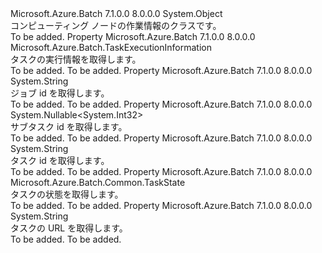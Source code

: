<Type Name="TaskInformation" FullName="Microsoft.Azure.Batch.TaskInformation">
  <TypeSignature Language="C#" Value="public class TaskInformation" />
  <TypeSignature Language="ILAsm" Value=".class public auto ansi beforefieldinit TaskInformation extends System.Object" />
  <TypeSignature Language="DocId" Value="T:Microsoft.Azure.Batch.TaskInformation" />
  <TypeSignature Language="VB.NET" Value="Public Class TaskInformation" />
  <TypeSignature Language="F#" Value="type TaskInformation = class&#xA;    interface IPropertyMetadata&#xA;    interface IModifiable&#xA;    interface IReadOnly" />
  <AssemblyInfo>
    <AssemblyName>Microsoft.Azure.Batch</AssemblyName>
    <AssemblyVersion>7.1.0.0</AssemblyVersion>
    <AssemblyVersion>8.0.0.0</AssemblyVersion>
  </AssemblyInfo>
  <Base>
    <BaseTypeName>System.Object</BaseTypeName>
  </Base>
  <Interfaces />
  <Docs>
    <summary>
            コンピューティング ノードの作業情報のクラスです。
            </summary>
    <remarks>To be added.</remarks>
  </Docs>
  <Members>
    <Member MemberName="ExecutionInformation">
      <MemberSignature Language="C#" Value="public Microsoft.Azure.Batch.TaskExecutionInformation ExecutionInformation { get; }" />
      <MemberSignature Language="ILAsm" Value=".property instance class Microsoft.Azure.Batch.TaskExecutionInformation ExecutionInformation" />
      <MemberSignature Language="DocId" Value="P:Microsoft.Azure.Batch.TaskInformation.ExecutionInformation" />
      <MemberSignature Language="VB.NET" Value="Public ReadOnly Property ExecutionInformation As TaskExecutionInformation" />
      <MemberSignature Language="F#" Value="member this.ExecutionInformation : Microsoft.Azure.Batch.TaskExecutionInformation" Usage="Microsoft.Azure.Batch.TaskInformation.ExecutionInformation" />
      <MemberType>Property</MemberType>
      <AssemblyInfo>
        <AssemblyName>Microsoft.Azure.Batch</AssemblyName>
        <AssemblyVersion>7.1.0.0</AssemblyVersion>
        <AssemblyVersion>8.0.0.0</AssemblyVersion>
      </AssemblyInfo>
      <ReturnValue>
        <ReturnType>Microsoft.Azure.Batch.TaskExecutionInformation</ReturnType>
      </ReturnValue>
      <Docs>
        <summary>
            タスクの実行情報を取得します。
            </summary>
        <value>To be added.</value>
        <remarks>To be added.</remarks>
      </Docs>
    </Member>
    <Member MemberName="JobId">
      <MemberSignature Language="C#" Value="public string JobId { get; }" />
      <MemberSignature Language="ILAsm" Value=".property instance string JobId" />
      <MemberSignature Language="DocId" Value="P:Microsoft.Azure.Batch.TaskInformation.JobId" />
      <MemberSignature Language="VB.NET" Value="Public ReadOnly Property JobId As String" />
      <MemberSignature Language="F#" Value="member this.JobId : string" Usage="Microsoft.Azure.Batch.TaskInformation.JobId" />
      <MemberType>Property</MemberType>
      <AssemblyInfo>
        <AssemblyName>Microsoft.Azure.Batch</AssemblyName>
        <AssemblyVersion>7.1.0.0</AssemblyVersion>
        <AssemblyVersion>8.0.0.0</AssemblyVersion>
      </AssemblyInfo>
      <ReturnValue>
        <ReturnType>System.String</ReturnType>
      </ReturnValue>
      <Docs>
        <summary>
            ジョブ id を取得します。
            </summary>
        <value>To be added.</value>
        <remarks>To be added.</remarks>
      </Docs>
    </Member>
    <Member MemberName="SubtaskId">
      <MemberSignature Language="C#" Value="public Nullable&lt;int&gt; SubtaskId { get; }" />
      <MemberSignature Language="ILAsm" Value=".property instance valuetype System.Nullable`1&lt;int32&gt; SubtaskId" />
      <MemberSignature Language="DocId" Value="P:Microsoft.Azure.Batch.TaskInformation.SubtaskId" />
      <MemberSignature Language="VB.NET" Value="Public ReadOnly Property SubtaskId As Nullable(Of Integer)" />
      <MemberSignature Language="F#" Value="member this.SubtaskId : Nullable&lt;int&gt;" Usage="Microsoft.Azure.Batch.TaskInformation.SubtaskId" />
      <MemberType>Property</MemberType>
      <AssemblyInfo>
        <AssemblyName>Microsoft.Azure.Batch</AssemblyName>
        <AssemblyVersion>7.1.0.0</AssemblyVersion>
        <AssemblyVersion>8.0.0.0</AssemblyVersion>
      </AssemblyInfo>
      <ReturnValue>
        <ReturnType>System.Nullable&lt;System.Int32&gt;</ReturnType>
      </ReturnValue>
      <Docs>
        <summary>
            サブタスク id を取得します。
            </summary>
        <value>To be added.</value>
        <remarks>To be added.</remarks>
      </Docs>
    </Member>
    <Member MemberName="TaskId">
      <MemberSignature Language="C#" Value="public string TaskId { get; }" />
      <MemberSignature Language="ILAsm" Value=".property instance string TaskId" />
      <MemberSignature Language="DocId" Value="P:Microsoft.Azure.Batch.TaskInformation.TaskId" />
      <MemberSignature Language="VB.NET" Value="Public ReadOnly Property TaskId As String" />
      <MemberSignature Language="F#" Value="member this.TaskId : string" Usage="Microsoft.Azure.Batch.TaskInformation.TaskId" />
      <MemberType>Property</MemberType>
      <AssemblyInfo>
        <AssemblyName>Microsoft.Azure.Batch</AssemblyName>
        <AssemblyVersion>7.1.0.0</AssemblyVersion>
        <AssemblyVersion>8.0.0.0</AssemblyVersion>
      </AssemblyInfo>
      <ReturnValue>
        <ReturnType>System.String</ReturnType>
      </ReturnValue>
      <Docs>
        <summary>
            タスク id を取得します。
            </summary>
        <value>To be added.</value>
        <remarks>To be added.</remarks>
      </Docs>
    </Member>
    <Member MemberName="TaskState">
      <MemberSignature Language="C#" Value="public Microsoft.Azure.Batch.Common.TaskState TaskState { get; }" />
      <MemberSignature Language="ILAsm" Value=".property instance valuetype Microsoft.Azure.Batch.Common.TaskState TaskState" />
      <MemberSignature Language="DocId" Value="P:Microsoft.Azure.Batch.TaskInformation.TaskState" />
      <MemberSignature Language="VB.NET" Value="Public ReadOnly Property TaskState As TaskState" />
      <MemberSignature Language="F#" Value="member this.TaskState : Microsoft.Azure.Batch.Common.TaskState" Usage="Microsoft.Azure.Batch.TaskInformation.TaskState" />
      <MemberType>Property</MemberType>
      <AssemblyInfo>
        <AssemblyName>Microsoft.Azure.Batch</AssemblyName>
        <AssemblyVersion>7.1.0.0</AssemblyVersion>
        <AssemblyVersion>8.0.0.0</AssemblyVersion>
      </AssemblyInfo>
      <ReturnValue>
        <ReturnType>Microsoft.Azure.Batch.Common.TaskState</ReturnType>
      </ReturnValue>
      <Docs>
        <summary>
            タスクの状態を取得します。
            </summary>
        <value>To be added.</value>
        <remarks>To be added.</remarks>
      </Docs>
    </Member>
    <Member MemberName="TaskUrl">
      <MemberSignature Language="C#" Value="public string TaskUrl { get; }" />
      <MemberSignature Language="ILAsm" Value=".property instance string TaskUrl" />
      <MemberSignature Language="DocId" Value="P:Microsoft.Azure.Batch.TaskInformation.TaskUrl" />
      <MemberSignature Language="VB.NET" Value="Public ReadOnly Property TaskUrl As String" />
      <MemberSignature Language="F#" Value="member this.TaskUrl : string" Usage="Microsoft.Azure.Batch.TaskInformation.TaskUrl" />
      <MemberType>Property</MemberType>
      <AssemblyInfo>
        <AssemblyName>Microsoft.Azure.Batch</AssemblyName>
        <AssemblyVersion>7.1.0.0</AssemblyVersion>
        <AssemblyVersion>8.0.0.0</AssemblyVersion>
      </AssemblyInfo>
      <ReturnValue>
        <ReturnType>System.String</ReturnType>
      </ReturnValue>
      <Docs>
        <summary>
            タスクの URL を取得します。
            </summary>
        <value>To be added.</value>
        <remarks>To be added.</remarks>
      </Docs>
    </Member>
  </Members>
</Type>